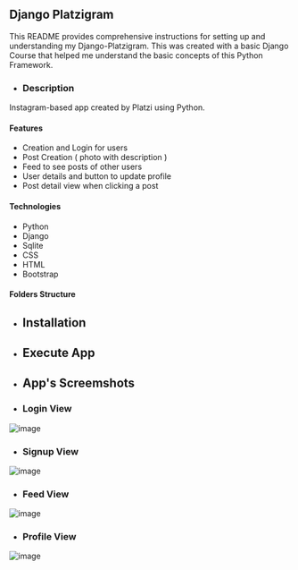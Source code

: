 ## Django Platzigram

This README provides comprehensive instructions for setting up and understanding my Django-Platzigram. This was created with a basic Django Course that helped me understand the basic concepts of this Python Framework.

- ### Description
Instagram-based app created by Platzi using Python.

#### Features
- Creation and Login for users <br>
- Post Creation ( photo with description )<br>
- Feed to see posts of other users<br>
- User details and button to update profile<br>
- Post detail view when clicking a post<br>

#### Technologies
- Python
- Django
- Sqlite
- CSS
- HTML
- Bootstrap

#### Folders Structure

- ## Installation

- ## Execute App

- ## App's Screemshots 

- ### Login View

![image](https://github.com/luisdiaz2022/Django-Platzigram/assets/98700136/665f2ac5-38bb-46e7-a051-8fac56378d37)

- ### Signup View

![image](https://github.com/luisdiaz2022/Django-Platzigram/assets/98700136/7a346270-2886-4258-9465-5a01920d6bba)

- ### Feed View

![image](https://github.com/luisdiaz2022/Django-Platzigram/assets/98700136/33afafdf-e0d2-4fb6-8992-8f0b13d8fdce)


- ### Profile View

![image](https://github.com/luisdiaz2022/Django-Platzigram/assets/98700136/043adef1-6152-45af-a577-17f870ef07e4)
